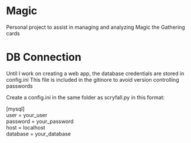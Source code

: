 # Magic
Personal project to assist in managing and analyzing Magic the Gathering cards

# DB Connection
Until I work on creating a web app, the database credentials are stored in config.ini
This file is included in the gitinore to avoid version controlling passwords

Create a config.ini in the same folder as scryfall.py in this format:
    <p>
    [mysql]<br>
    user = your_user<br>
    password = your_password<br>
    host = localhost<br>
    database = your_database
    </p>





